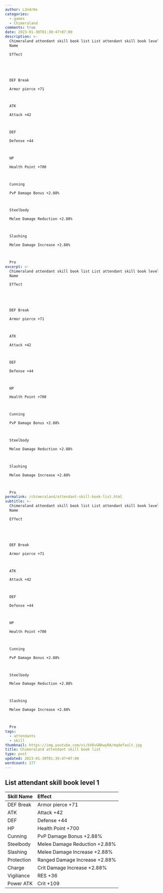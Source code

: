 ```yaml
---
author: L3n4r0x
categories:
  - games
  - Chimeraland
comments: true
date: 2023-01-30T01:30:47+07:00
description: >-
  Chimeraland attendant skill book list List attendant skill book level 1 Skill
  Name

  Effect





  DEF Break

  Armor pierce +71



  ATK

  Attack +42



  DEF

  Defense +44



  HP

  Health Point +700



  Cunning

  PvP Damage Bonus +2.88%



  Steelbody

  Melee Damage Reduction +2.88%



  Slashing

  Melee Damage Increase +2.88%



  Pro
excerpt: >-
  Chimeraland attendant skill book list List attendant skill book level 1 Skill
  Name

  Effect





  DEF Break

  Armor pierce +71



  ATK

  Attack +42



  DEF

  Defense +44



  HP

  Health Point +700



  Cunning

  PvP Damage Bonus +2.88%



  Steelbody

  Melee Damage Reduction +2.88%



  Slashing

  Melee Damage Increase +2.88%



  Pro
permalink: /chimeraland/attendant-skill-book-list.html
subtitle: >-
  Chimeraland attendant skill book list List attendant skill book level 1 Skill
  Name

  Effect





  DEF Break

  Armor pierce +71



  ATK

  Attack +42



  DEF

  Defense +44



  HP

  Health Point +700



  Cunning

  PvP Damage Bonus +2.88%



  Steelbody

  Melee Damage Reduction +2.88%



  Slashing

  Melee Damage Increase +2.88%



  Pro
tags:
  - attendants
  - skill
thumbnail: https://img.youtube.com/vi/kV6vGNhwyRA/mqdefault.jpg
title: Chimeraland attendant skill book list
type: post
updated: 2023-01-30T01:39:47+07:00
wordcount: 177
---
```


## List attendant skill book level 1

| Skill Name | Effect |
| :--- | :--- |
| DEF Break | Armor pierce +71 |
| ATK | Attack +42 |
| DEF | Defense +44 |
| HP | Health Point +700 |
| Cunning | PvP Damage Bonus +2.88% |
| Steelbody | Melee Damage Reduction +2.88% |
| Slashing | Melee Damage Increase +2.88% |
| Protection | Ranged Damage Increase +2.88% |
| Charge | Crit Damage Increase +2.88% |
| Vigiliance | RES +36 |
| Power ATK | Crit +109 |
